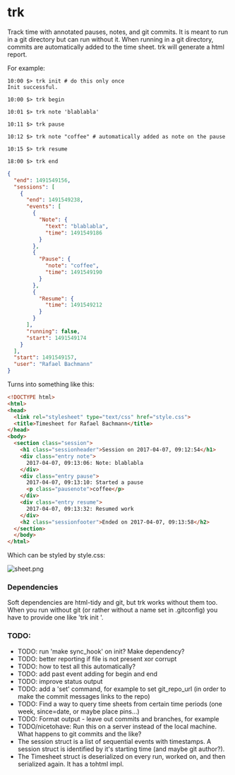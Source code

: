 # trk
Track time with annotated pauses, notes, and git commits. It is meant to run in a git directory but can run without it. When running in a git directory, commits are automatically added to the time sheet. trk will generate a html report.

For example:

```
10:00 $> trk init # do this only once
Init successful.

10:00 $> trk begin

10:01 $> trk note 'blablabla'

10:11 $> trk pause

10:12 $> trk note "coffee" # automatically added as note on the pause

10:15 $> trk resume

18:00 $> trk end

```

```json
{
  "end": 1491549156,
  "sessions": [
    {
      "end": 1491549238,
      "events": [
        {
          "Note": {
            "text": "blablabla",
            "time": 1491549186
          }
        },
        {
          "Pause": {
            "note": "coffee",
            "time": 1491549190
          }
        },
        {
          "Resume": {
            "time": 1491549212
          }
        }
      ],
      "running": false,
      "start": 1491549174
    }
  ],
  "start": 1491549157,
  "user": "Rafael Bachmann"
}
```

Turns into something like this:

```html
<!DOCTYPE html>
<html>
<head>
  <link rel="stylesheet" type="text/css" href="style.css">
  <title>Timesheet for Rafael Bachmann</title>
</head>
<body>
  <section class="session">
    <h1 class="sessionheader">Session on 2017-04-07, 09:12:54</h1>
    <div class="entry note">
      2017-04-07, 09:13:06: Note: blablabla
    </div>
    <div class="entry pause">
      2017-04-07, 09:13:10: Started a pause
      <p class="pausenote">coffee</p>
    </div>
    <div class="entry resume">
      2017-04-07, 09:13:32: Resumed work
    </div>
    <h2 class="sessionfooter">Ended on 2017-04-07, 09:13:58</h2>
  </section>
  </body>
</html>
```

Which can be styled by style.css:

![sheet.png](https://github.com/medium-endian/trk/blob/master/sheet.png)

### Dependencies

Soft dependencies are html-tidy and git, but trk works without them too. When you run without git (or rather without a name set in .gitconfig) you have to provide one like 'trk init <name>'.

### TODO:
* TODO: run 'make sync_hook' on init? Make dependency?
* TODO: better reporting if file is not present xor corrupt
* TODO: how to test all this automatically?
* TODO: add past event adding for begin and end
* TODO: improve status output
* TODO: add a 'set' command, for example to set git_repo_url (in order to make the commit messages links to the repo)
* TODO: Find a way to query time sheets from certain time periods (one week, since=date, or maybe place pins...)
* TODO: Format output - leave out commits and branches, for example
* TODO/nicetohave: Run this on a server instead of the local machine. What happens to git commits and the like?
* The session struct is a list of sequential events with timestamps. A session struct is identified by it's starting time (and maybe git author?).
* The Timesheet struct is deserialized on every run, worked on, and then serialized again. It has a tohtml impl.
